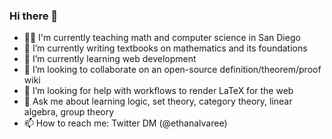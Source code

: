 ### Hi there 👋
- 🧑‍🏫 I'm currently teaching math and computer science in San Diego
- 🔭 I’m currently writing textbooks on mathematics and its foundations
- 🌱 I’m currently learning web development
- 👯 I’m looking to collaborate on an open-source definition/theorem/proof wiki
- 🤔 I’m looking for help with workflows to render LaTeX for the web
- 💬 Ask me about learning logic, set theory, category theory, linear algebra, group theory
- 📫 How to reach me: Twitter DM (@ethanalvaree)

<!--
**EthanAlvaree/EthanAlvaree** is a ✨ _special_ ✨ repository because its `README.md` (this file) appears on your GitHub profile.

Here are some ideas to get you started:

- 😄 Pronouns: ...
- ⚡ Fun fact: ...
-->
